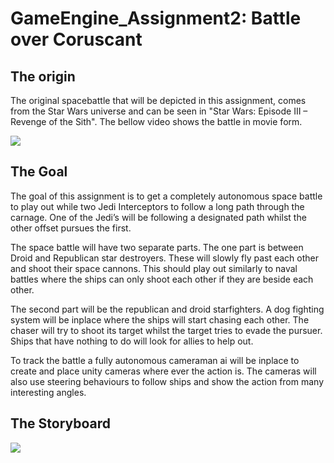 # GameEngine_Assignment2: Battle over Coruscant
## The origin
The original spacebattle that will be depicted in this assignment, comes from the Star Wars universe and can be seen in "Star Wars: Episode III – Revenge of the Sith". The bellow video shows the battle in movie form.

[![](https://img.youtube.com/vi/ZZq53GloUhw/120.jpg)](https://www.youtube.com/watch?v=ZZq53GloUhw)

## The Goal
The goal of this assignment is to get a completely autonomous space battle to play out while two Jedi Interceptors to follow a long path through the carnage. One of the Jedi’s will be following a designated path whilst the other offset pursues the first. 

The space battle will have two separate parts. The one part is between Droid and Republican star destroyers. These will slowly fly past each other and shoot their space cannons. This should play out similarly to naval battles where the ships can only shoot each other if they are beside each other. 

The second part will be the republican and droid starfighters. A dog fighting system will be inplace where the ships will start chasing each other. The chaser will try to shoot its target whilst the target tries to evade the pursuer. Ships that have nothing to do will look for allies to help out.

To track the battle a fully autonomous cameraman ai will be inplace to create and place unity cameras where ever the action is. The cameras will also use steering behaviours to follow ships and show the action from many interesting angles.

## The Storyboard
<img src="Pictures/Storyboard_Cam.jpg">
